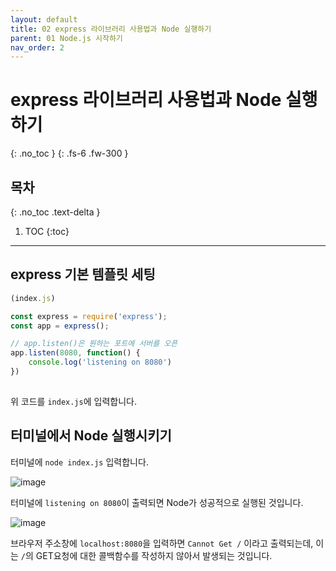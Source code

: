 ```yaml
---
layout: default
title: 02 express 라이브러리 사용법과 Node 실행하기
parent: 01 Node.js 시작하기
nav_order: 2
---
```


# express 라이브러리 사용법과 Node 실행하기
{: .no_toc } 
{: .fs-6 .fw-300 }

## 목차
{: .no_toc .text-delta }

1. TOC
{:toc}

---

## express 기본 템플릿 세팅

```js
(index.js)

const express = require('express');
const app = express();

// app.listen()은 원하는 포트에 서버를 오픈
app.listen(8080, function() {
    console.log('listening on 8080')
})
    
```
 
위 코드를 `index.js`에 입력합니다.

## 터미널에서 Node 실행시키기


터미널에 `node index.js` 입력합니다.

![image](https://github.com/cjddn/cjddn.github.io/assets/137849066/627f38a3-914f-4f02-adf5-5a0829d60058)

터미널에 `listening on 8080`이 출력되면 Node가 성공적으로 실행된 것입니다.

![image](https://github.com/cjddn/cjddn.github.io/assets/137849066/3d81339c-feca-4466-81a5-8542cebb7c31)

브라우저 주소창에 `localhost:8080`을 입력하면 `Cannot Get /` 이라고 출력되는데, 이는 `/`의 GET요청에 대한 콜백함수를 작성하지 않아서 발생되는 것입니다.